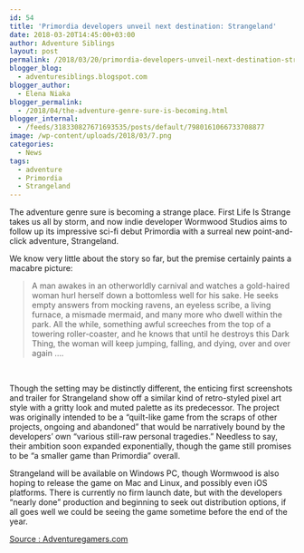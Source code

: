 ```yaml
---
id: 54
title: 'Primordia developers unveil next destination: Strangeland'
date: 2018-03-20T14:45:00+03:00
author: Adventure Siblings
layout: post
permalink: /2018/03/20/primordia-developers-unveil-next-destination-strangeland/
blogger_blog:
  - adventuresiblings.blogspot.com
blogger_author:
  - Elena Niaka
blogger_permalink:
  - /2018/04/the-adventure-genre-sure-is-becoming.html
blogger_internal:
  - /feeds/318330827671693535/posts/default/7980161066733708877
image: /wp-content/uploads/2018/03/7.png
categories:
  - News
tags:
  - adventure
  - Primordia
  - Strangeland
---
```

The adventure genre sure is becoming a strange place. First Life Is Strange takes us all by storm, and now indie developer Wormwood Studios aims to follow up its impressive sci-fi debut Primordia with a surreal new point-and-click adventure, Strangeland.  
<!--more-->

We know very little about the story so far, but the premise certainly paints a macabre picture:

> A man awakes in an otherworldly carnival and watches a gold-haired woman hurl herself down a bottomless well for his sake. He seeks empty answers from mocking ravens, an eyeless scribe, a living furnace, a mismade mermaid, and many more who dwell within the park. All the while, something awful screeches from the top of a towering roller-coaster, and he knows that until he destroys this Dark Thing, the woman will keep jumping, falling, and dying, over and over again &#8230;.

&nbsp;

<span class="embed-youtube" style="text-align:center; display: block;"></span>

Though the setting may be distinctly different, the enticing first screenshots and trailer for Strangeland show off a similar kind of retro-styled pixel art style with a gritty look and muted palette as its predecessor. The project was originally intended to be a &#8220;quilt-like game from the scraps of other projects, ongoing and abandoned&#8221; that would be narratively bound by the developers&#8217; own &#8220;various still-raw personal tragedies.&#8221; Needless to say, their ambition soon expanded exponentially, though the game still promises to be &#8220;a smaller game than Primordia&#8221; overall.

Strangeland will be available on Windows PC, though Wormwood is also hoping to release the game on Mac and Linux, and possibly even iOS platforms. There is currently no firm launch date, but with the developers &#8220;nearly done&#8221; production and beginning to seek out distribution options, if all goes well we could be seeing the game sometime before the end of the year.

<a href="https://adventuregamers.com/news/view/34768" target="_blank" rel="noopener">Source : Adventuregamers.com </a>